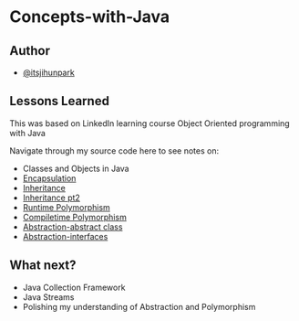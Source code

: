 ﻿# Concepts-with-Java

## Author

- [@itsjihunpark](https://www.github.com/itsjihunpark)


## Lessons Learned

This was based on LinkedIn learning course Object Oriented programming with Java

Navigate through my source code here to see notes on:
- Classes and Objects in Java
- [Encapsulation](./Encapsulation/src/main/java/com/mycompany/encapsulationbankapp) 
- [Inheritance](./Inheritance/src/main/java/EmployeeManagementApp)
- [Inheritance pt2](./Inheritance/src/main/java/com/mycompany/inheritance)
- [Runtime Polymorphism](./Runtime-Polymorphism/src/main/java/com/mycompany/polymorphism)
- [Compiletime Polymorphism](./Compiletime-Polymorphism/src/main/java/com/mycompany/compiletime/polymorphism)
- [Abstraction-abstract class](./Abstraction/src/main/java/AbstractClass)
- [Abstraction-interfaces](./Abstraction/src/main/java/Interfaces)
  

## What next?
- Java Collection Framework
- Java Streams
- Polishing my understanding of Abstraction and Polymorphism
